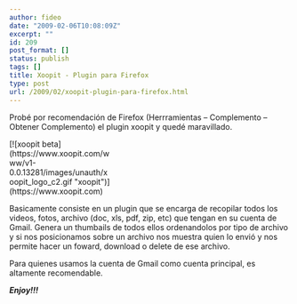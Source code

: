 ```yaml
---
author: fideo
date: "2009-02-06T10:08:09Z"
excerpt: ""
id: 209
post_format: []
status: publish
tags: []
title: Xoopit - Plugin para Firefox
type: post
url: /2009/02/xoopit-plugin-para-firefox.html
---
```

Probé por recomendación de Firefox (Herrramientas – Complemento – Obtener Complemento) el plugin xoopit y quedé maravillado.

<div class="mceTemp"><dl class="wp-caption alignnone" style="width: 181px;"><dt class="wp-caption-dt">[![xoopit beta](https://www.xoopit.com/www/v1-0.0.13281/images/unauth/xoopit_logo_c2.gif "xoopit")](https://www.xoopit.com)</dt></dl></div>Basicamente consiste en un plugin que se encarga de recopilar todos los videos, fotos, archivo (doc, xls, pdf, zip, etc) que tengan en su cuenta de Gmail.  
Genera un thumbails de todos ellos ordenandolos por tipo de archivo y si nos posicionamos sobre un archivo nos muestra quien lo envió y nos permite hacer un foward, download o delete de ese archivo.

Para quienes usamos la cuenta de Gmail como cuenta principal, es altamente recomendable.

***Enjoy!!!***
